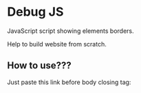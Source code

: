 # Debug JS
<p>JavaScript script showing elements borders.</p>
<p>Help to build website from scratch.</p>

<h2>How to use???</h2>
<p>Just paste this link before body closing tag:<p>

<p><code><script src="https://cholodymedia.github.io/debug/debug.js"></script></code></p>
